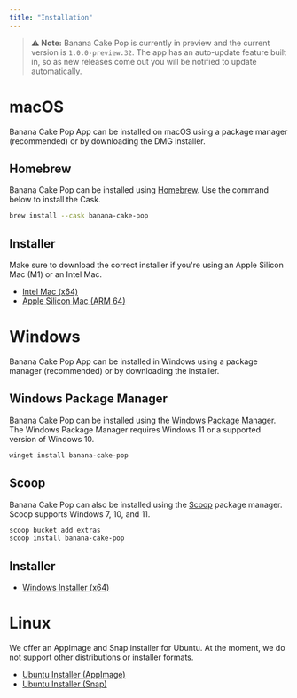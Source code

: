 ```yaml
---
title: "Installation"
---
```


> **⚠️ Note:** Banana Cake Pop is currently in preview and the current version is `1.0.0-preview.32`. The app has an auto-update feature built in, so as new releases come out you will be notified to update automatically.

# macOS
Banana Cake Pop App can be installed on macOS using a package manager (recommended) or by downloading the DMG installer.

## Homebrew
Banana Cake Pop can be installed using [Homebrew](https://brew.sh). Use the command below to install the Cask.
```bash
brew install --cask banana-cake-pop
```

## Installer
Make sure to download the correct installer if you're using an Apple Silicon Mac (M1) or an Intel Mac.
- [Intel Mac (x64)](https://download.chillicream.com/bananacakepop/BananaCakePop-1.0.0-preview.32-mac-x64.dmg)
- [Apple Silicon Mac (ARM 64)](https://download.chillicream.com/bananacakepop/BananaCakePop-1.0.0-preview.32-mac-arm64.dmg)

# Windows
Banana Cake Pop App can be installed in Windows using a package manager (recommended) or by downloading the installer.

## Windows Package Manager
Banana Cake Pop can be installed using the [Windows Package Manager](https://docs.microsoft.com/en-us/windows/package-manager/). The Windows Package Manager requires Windows 11 or a supported version of Windows 10.
```powershell
winget install banana-cake-pop
```

## Scoop
Banana Cake Pop can also be installed using the [Scoop](https://scoop.sh/) package manager. Scoop supports Windows 7, 10, and 11.
```powershell
scoop bucket add extras
scoop install banana-cake-pop
```

## Installer
- [Windows Installer (x64)](https://download.chillicream.com/bananacakepop/BananaCakePop-1.0.0-preview.32-win-x64.exe)

# Linux
We offer an AppImage and Snap installer for Ubuntu. At the moment, we do not support other distributions or installer formats.
- [Ubuntu Installer (AppImage)](https://download.chillicream.com/bananacakepop/BananaCakePop-1.0.0-preview.32-linux-x86_64.AppImage)
- [Ubuntu Installer (Snap)](https://download.chillicream.com/bananacakepop/BananaCakePop-1.0.0-preview.32-linux-amd64.snap)
